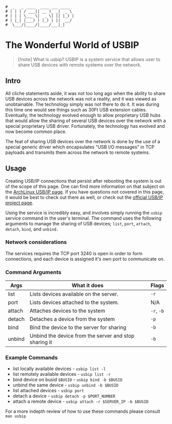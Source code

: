 ```text
#  _   _ ____  ____ ___ ____
# | | | / ___|| __ )_ _|  _ \
# | | | \___ \|  _ \| || |_) |
# | |_| |___) | |_) | ||  __/
#  \___/|____/|____/___|_|
```

The Wonderful World of USBIP
============================

> [!note] What is usbip?
> USBIP is a system service that allows user to share USB devices with remote systems over the network.

Intro
-----

All cliche statements aside, it was not too long ago when the ability to share USB devices across the network was
not a reality, and it was viewed as unobtainable. The technology simply was not there to do it. It was during
this time one would see things such as 30Ft USB extension cables. Eventually, the technology evolved enough to
allow proprietary USB hubs that would allow the sharing of several USB devices over the network with a special
proprietary USB driver. Fortunately, the technology has evolved and now become common place.

The feat of sharing USB devices over the network is done by the use of a special generic driver which
encapsulates "USB I/O messages" in TCP payloads and transmits them across the network to remote systems. 

Usage
-----

Creating USB/IP connections that persist after rebooting the system is out of the scope of this page. One can
find more information on that subject on the [ArchLinux USB/IP page](https://wiki.archlinux.org/title/USB/IP).
If you have questions not covered in this page, it would be best to check out there as well, or check out the
[official USB/IP project page](https://usbip.sourceforge.net/).

Using the service is incredibly easy, and involves simply running the `usbip` service command in the user's
terminal. The command uses the following arguments to manage the sharing of USB devices; `list`, `port`, `attach`,
`detach`, `bind`, and `unbind.`

### Network considerations

The services requires the TCP port 3240 is open in order to form connections, and each device is assigned it's
own port to communicate on.

### Command Arguments

| Args   | What it does                                          | Flags      |
| ------ | --------------                                        | -------    |
| list   | Lists devices available on the server.                | `-r`       |
| port   | Lists devices attached to the system.                 | N/A        |
| attach | Attaches devices to the system                        | `-r`, `-b` |
| detach | Detaches a device from the system                     | `-p`       |
| bind   | Bind the device to the server for sharing             | `-b`       |
| unbind | Unbind the device from the server and stop sharing it | `-b`       |

### Example Commands

- list locally available devices - `usbip list -l`
- list remotely available devices - `usbip list -r`
- bind device on busid `$BUSID` - `usbip bind -b $BUSID`
- unbind the same device - `usbip unbind -b $BUSID`
- list attached devices - `usbip port`
- detach a device - `usbip detach -p $PORT_NUMBER`
- attach a remote device - `usbip attach -r $SERVER_IP -b $BUSID`

For a more indepth review of how to use these commands please consult `man usbip`
